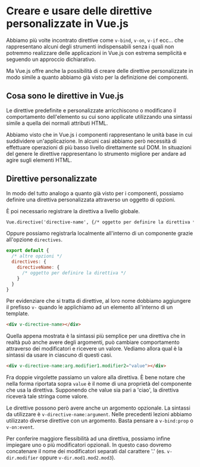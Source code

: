 # Creare e usare delle direttive personalizzate in Vue.js

Abbiamo più volte incontrato direttive come `v-bind`, `v-on`, `v-if` ecc... che rappresentano alcuni degli strumenti indispensabili senza i quali non potremmo realizzare delle applicazioni in Vue.js con estrema semplicità e seguendo un approccio dichiarativo.

Ma Vue.js offre anche la possibilità di creare delle direttive personalizzate in modo simile a quanto abbiamo già visto per la definizione dei componenti.

## Cosa sono le direttive in Vue.js

Le direttive predefinite e personalizzate arricchiscono o modificano il comportamento dell'elemento su cui sono applicate utilizzando una sintassi simile a quella dei normali attributi HTML.

Abbiamo visto che in Vue.js i componenti rappresentano le unità base in cui suddividere un'applicazione. In alcuni casi abbiamo però necessità di effettuare operazioni di più basso livello direttamente sul DOM. In situazioni del genere le direttive rappresentano lo strumento migliore per andare ad agire sugli elementi HTML.

## Direttive personalizzate

In modo del tutto analogo a quanto già visto per i componenti, possiamo definire una direttiva personalizzata attraverso un oggetto di opzioni.

È poi necessario registrare la direttiva a livello globale.

```html
Vue.directive('directive-name', {/* oggetto per definire la direttiva */})
```

Oppure possiamo registrarla localmente all'interno di un componente grazie all'opzione `directives`.

```javascript
export default {
  /* altre opzioni */
  directives: {
    directiveName: {
      /* oggetto per definire la direttiva */
    }
  }
}
```

Per evidenziare che si tratta di direttive, al loro nome dobbiamo aggiungere il prefisso `v-` quando le applichiamo ad un elemento all'interno di un template.

```html
<div v-directive-name></div>
```

Quella appena mostrata è la sintassi più semplice per una direttiva che in realtà può anche avere degli argomenti, può cambiare comportamento attraverso dei modificatori e ricevere un valore. Vediamo allora qual è la sintassi da usare in ciascuno di questi casi.

```html
<div v-directive-name:arg.modifier1.modifier2="value"></div>
```

Fra doppie virgolette passiamo un valore alla direttiva.
È bene notare che nella forma riportata sopra `value` è il nome di una proprietà del componente che usa la direttiva. Supponendo che value sia pari a 'ciao', la direttiva riceverà tale stringa come valore.

Le direttive possono però avere anche un argomento opzionale. La sintassi da utilizzare è `v-directive-name:argument`. Nelle precedenti lezioni abbiamo utilizzato diverse direttive con un argomento. Basta pensare a `v-bind:prop` o `v-on:event`.

Per conferire maggiore flessibilità ad una direttiva, possiamo infine impiegare uno o più modificatori opzionali. In questo caso dovremo concatenare il nome dei modificatori separati dal carattere '.' (es. `v-dir.modifier` oppure `v-dir.mod1.mod2.mod3`).

